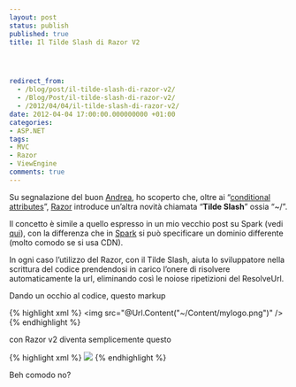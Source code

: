 ```yaml
---
layout: post
status: publish
published: true
title: Il Tilde Slash di Razor V2




redirect_from: 
  - /blog/post/il-tilde-slash-di-razor-v2/
  - /Blog/Post/il-tilde-slash-di-razor-v2/
  - /2012/04/04/il-tilde-slash-di-razor-v2/
date: 2012-04-04 17:00:00.000000000 +01:00
categories:
- ASP.NET
tags:
- MVC
- Razor
- ViewEngine
comments: true
---
```

<p>Su segnalazione del buon <a title="Andrea Balducci" href="https://twitter.com/#!/andreabalducci" rel="nofollow" target="_blank">Andrea</a>, ho scoperto che, oltre ai “<a title="What’s new in Razor v2" href="http://tostring.it/blog/post/whats-new-in-razor-v2/" target="_blank">conditional attributes</a>”, <a title="Razor&#39;s post" href="http://tostring.it/tags/archive/razor" rel="tag" target="_blank">Razor</a> introduce un’altra novità chiamata “<strong>Tilde Slash</strong>” ossia “~/”.</p>

<p>Il concetto è simile a quello espresso in un mio vecchio post su Spark (vedi <a title="Spark View Engine" href="http://tostring.it/blog/post/gestire-le-risorse-con-sparkviewengine/">qui</a>), con la differenza che in <a title="Spark View Engine" href="http://tostring.it/tags/archive/sparkviewengine" target="_blank">Spark</a> si può specificare un dominio differente (molto comodo se si usa CDN).</p>

<p>In ogni caso l’utilizzo del Razor, con il Tilde Slash, aiuta lo sviluppatore nella scrittura del codice prendendosi in carico l’onere di risolvere automaticamente la url, eliminando così le noiose ripetizioni del ResolveUrl.</p>

<p>Dando un occhio al codice, questo markup </p>

{% highlight xml %}
<img src="@Url.Content("~/Content/mylogo.png")" />
{% endhighlight %}
<p>con Razor v2 diventa semplicemente questo</p>

{% highlight xml %}
<img src="~/Content/mylogo.png" />
{% endhighlight %}
<p>Beh comodo no?</p>
